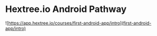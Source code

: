 # Hextree.io Android Pathway
![https://app.hextree.io/courses/first-android-app/intro](first-android-app/intro)
